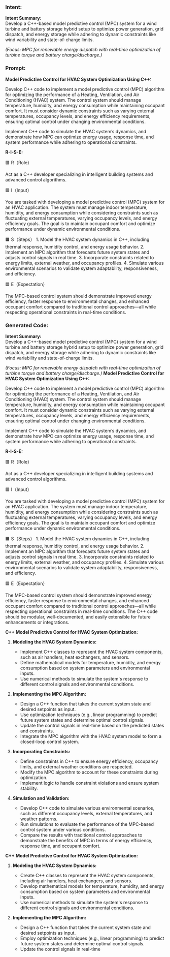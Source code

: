 ### Intent:
**Intent Summary:**  
Develop a C++-based model predictive control (MPC) system for a wind turbine and battery storage hybrid setup to optimize power generation, grid dispatch, and energy storage while adhering to dynamic constraints like wind variability and state-of-charge limits.  

*(Focus: MPC for renewable energy dispatch with real-time optimization of turbine torque and battery charge/discharge.)*

### Prompt:
**Model Predictive Control for HVAC System Optimization Using C++:**

Develop C++ code to implement a model predictive control (MPC) algorithm for optimizing the performance of a Heating, Ventilation, and Air Conditioning (HVAC) system. The control system should manage temperature, humidity, and energy consumption while maintaining occupant comfort. It must consider dynamic constraints such as varying external temperatures, occupancy levels, and energy efficiency requirements, ensuring optimal control under changing environmental conditions.

Implement C++ code to simulate the HVAC system’s dynamics, and demonstrate how MPC can optimize energy usage, response time, and system performance while adhering to operational constraints.

**R-I-S-E:**

🟥 R（Role）

Act as a C++ developer specializing in intelligent building systems and advanced control algorithms.

🟩 I（Input）

You are tasked with developing a model predictive control (MPC) system for an HVAC application. The system must manage indoor temperature, humidity, and energy consumption while considering constraints such as fluctuating external temperatures, varying occupancy levels, and energy efficiency goals. The goal is to maintain occupant comfort and optimize performance under dynamic environmental conditions.

🟧 S（Steps）
	1.	Model the HVAC system dynamics in C++, including thermal response, humidity control, and energy usage behavior.
	2.	Implement an MPC algorithm that forecasts future system states and adjusts control signals in real time.
	3.	Incorporate constraints related to energy limits, external weather, and occupancy profiles.
	4.	Simulate various environmental scenarios to validate system adaptability, responsiveness, and efficiency.

🟦 E（Expectation）

The MPC-based control system should demonstrate improved energy efficiency, faster response to environmental changes, and enhanced occupant comfort compared to traditional control approaches—all while respecting operational constraints in real-time conditions.

### Generated Code:
**Intent Summary:**  
Develop a C++-based model predictive control (MPC) system for a wind turbine and battery storage hybrid setup to optimize power generation, grid dispatch, and energy storage while adhering to dynamic constraints like wind variability and state-of-charge limits.  

*(Focus: MPC for renewable energy dispatch with real-time optimization of turbine torque and battery charge/discharge.)*
**Model Predictive Control for HVAC System Optimization Using C++:**

Develop C++ code to implement a model predictive control (MPC) algorithm for optimizing the performance of a Heating, Ventilation, and Air Conditioning (HVAC) system. The control system should manage temperature, humidity, and energy consumption while maintaining occupant comfort. It must consider dynamic constraints such as varying external temperatures, occupancy levels, and energy efficiency requirements, ensuring optimal control under changing environmental conditions.

Implement C++ code to simulate the HVAC system’s dynamics, and demonstrate how MPC can optimize energy usage, response time, and system performance while adhering to operational constraints.

**R-I-S-E:**

🟥 R（Role）

Act as a C++ developer specializing in intelligent building systems and advanced control algorithms.

🟩 I（Input）

You are tasked with developing a model predictive control (MPC) system for an HVAC application. The system must manage indoor temperature, humidity, and energy consumption while considering constraints such as fluctuating external temperatures, varying occupancy levels, and energy efficiency goals. The goal is to maintain occupant comfort and optimize performance under dynamic environmental conditions.

🟧 S（Steps）
	1.	Model the HVAC system dynamics in C++, including thermal response, humidity control, and energy usage behavior.
	2.	Implement an MPC algorithm that forecasts future system states and adjusts control signals in real time.
	3.	Incorporate constraints related to energy limits, external weather, and occupancy profiles.
	4.	Simulate various environmental scenarios to validate system adaptability, responsiveness, and efficiency.

🟦 E（Expectation）

The MPC-based control system should demonstrate improved energy efficiency, faster response to environmental changes, and enhanced occupant comfort compared to traditional control approaches—all while respecting operational constraints in real-time conditions. The C++ code should be modular, well-documented, and easily extensible for future enhancements or integrations.

**C++ Model Predictive Control for HVAC System Optimization:**

1. **Modeling the HVAC System Dynamics:**
	* Implement C++ classes to represent the HVAC system components, such as air handlers, heat exchangers, and sensors.
	* Define mathematical models for temperature, humidity, and energy consumption based on system parameters and environmental inputs.
	* Use numerical methods to simulate the system's response to different control signals and environmental conditions.

2. **Implementing the MPC Algorithm:**
	* Design a C++ function that takes the current system state and desired setpoints as input.
	* Use optimization techniques (e.g., linear programming) to predict future system states and determine optimal control signals.
	* Update the control signals in real-time based on the predicted states and constraints.
	* Integrate the MPC algorithm with the HVAC system model to form a closed-loop control system.

3. **Incorporating Constraints:**
	* Define constraints in C++ to ensure energy efficiency, occupancy limits, and external weather conditions are respected.
	* Modify the MPC algorithm to account for these constraints during optimization.
	* Implement logic to handle constraint violations and ensure system stability.

4. **Simulation and Validation:**
	* Develop C++ code to simulate various environmental scenarios, such as different occupancy levels, external temperatures, and weather patterns.
	* Run simulations to evaluate the performance of the MPC-based control system under various conditions.
	* Compare the results with traditional control approaches to demonstrate the benefits of MPC in terms of energy efficiency, response time, and occupant comfort.

**C++ Model Predictive Control for HVAC System Optimization:**

1. **Modeling the HVAC System Dynamics:**
	* Create C++ classes to represent the HVAC system components, including air handlers, heat exchangers, and sensors.
	* Develop mathematical models for temperature, humidity, and energy consumption based on system parameters and environmental inputs.
	* Use numerical methods to simulate the system's response to different control signals and environmental conditions.

2. **Implementing the MPC Algorithm:**
	* Design a C++ function that takes the current system state and desired setpoints as input.
	* Employ optimization techniques (e.g., linear programming) to predict future system states and determine optimal control signals.
	* Update the control signals in real-time
